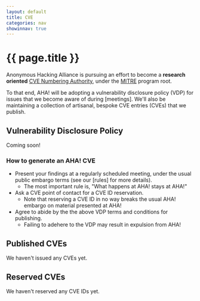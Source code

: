 ```yaml
---
layout: default
title: CVE
categories: nav
showinnav: true
---
```


# {{ page.title }}
Anonymous Hacking Alliance is pursuing an effort to become a **research oriented** [CVE Numbering Authority], under the [MITRE] program root.

To that end, AHA! will be adopting a vulnerability disclosure policy (VDP) for issues that we become aware of during [meetings]. We'll also be maintaining a collection of artisanal, bespoke CVE entries (CVEs) that we publish.

## Vulnerability Disclosure Policy

Coming soon!

### How to generate an AHA! CVE

* Present your findings at a regularly scheduled meeting, under the usual public embargo terms (see our [rules] for more details).
  - The most important rule is, "What happens at AHA! stays at AHA!"
* Ask a CVE point of contact for a CVE ID reservation.
  - Note that reserving a CVE ID in no way breaks the usual AHA! embargo on material presented at AHA!
* Agree to abide by the the above VDP terms and conditions for publishing.
  - Failing to adehere to the VDP may result in expulsion from AHA!

## Published CVEs

We haven't issued any CVEs yet.

## Reserved CVEs

We haven't reserved any CVE IDs yet.

[CVE Numbering Authority]: https://www.cve.org/PartnerInformation/ListofPartners
[MITRE]: https://www.cve.org/PartnerInformation/ListofPartners/partner/mitre

